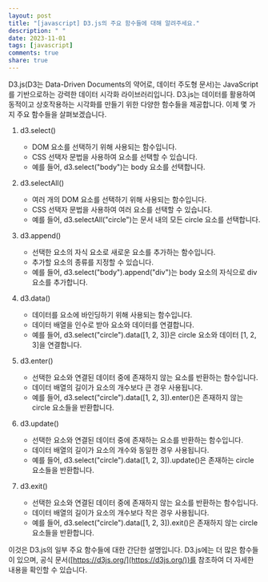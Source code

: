 ```yaml
---
layout: post
title: "[javascript] D3.js의 주요 함수들에 대해 알려주세요."
description: " "
date: 2023-11-01
tags: [javascript]
comments: true
share: true
---
```


D3.js(D3는 Data-Driven Documents의 약어로, 데이터 주도형 문서)는 JavaScript를 기반으로하는 강력한 데이터 시각화 라이브러리입니다. D3.js는 데이터를 활용하여 동적이고 상호작용하는 시각화를 만들기 위한 다양한 함수들을 제공합니다. 이제 몇 가지 주요 함수들을 살펴보겠습니다.

1. d3.select()
   - DOM 요소를 선택하기 위해 사용되는 함수입니다.
   - CSS 선택자 문법을 사용하여 요소를 선택할 수 있습니다.
   - 예를 들어, d3.select("body")는 body 요소를 선택합니다.

2. d3.selectAll()
   - 여러 개의 DOM 요소를 선택하기 위해 사용되는 함수입니다.
   - CSS 선택자 문법을 사용하여 여러 요소를 선택할 수 있습니다.
   - 예를 들어, d3.selectAll("circle")는 문서 내의 모든 circle 요소를 선택합니다.

3. d3.append()
   - 선택한 요소의 자식 요소로 새로운 요소를 추가하는 함수입니다.
   - 추가할 요소의 종류를 지정할 수 있습니다.
   - 예를 들어, d3.select("body").append("div")는 body 요소의 자식으로 div 요소를 추가합니다.

4. d3.data()
   - 데이터를 요소에 바인딩하기 위해 사용되는 함수입니다.
   - 데이터 배열을 인수로 받아 요소와 데이터를 연결합니다.
   - 예를 들어, d3.select("circle").data([1, 2, 3])은 circle 요소와 데이터 [1, 2, 3]을 연결합니다.

5. d3.enter()
   - 선택한 요소와 연결된 데이터 중에 존재하지 않는 요소를 반환하는 함수입니다.
   - 데이터 배열의 길이가 요소의 개수보다 큰 경우 사용됩니다.
   - 예를 들어, d3.select("circle").data([1, 2, 3]).enter()은 존재하지 않는 circle 요소들을 반환합니다.

6. d3.update()
   - 선택한 요소와 연결된 데이터 중에 존재하는 요소를 반환하는 함수입니다.
   - 데이터 배열의 길이가 요소의 개수와 동일한 경우 사용됩니다.
   - 예를 들어, d3.select("circle").data([1, 2, 3]).update()은 존재하는 circle 요소들을 반환합니다.

7. d3.exit()
   - 선택한 요소와 연결된 데이터 중에 존재하지 않는 요소를 반환하는 함수입니다.
   - 데이터 배열의 길이가 요소의 개수보다 작은 경우 사용됩니다.
   - 예를 들어, d3.select("circle").data([1, 2, 3]).exit()은 존재하지 않는 circle 요소들을 반환합니다.

이것은 D3.js의 일부 주요 함수들에 대한 간단한 설명입니다. D3.js에는 더 많은 함수들이 있으며, 공식 문서([https://d3js.org/](https://d3js.org/))를 참조하여 더 자세한 내용을 확인할 수 있습니다.